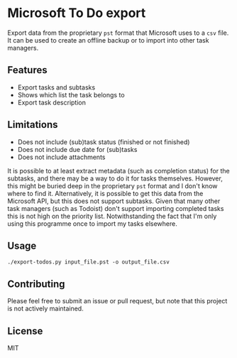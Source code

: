 # Microsoft To Do export

Export data from the proprietary `pst` format that Microsoft uses to a `csv`
file. It can be used to create an offline backup or to import into other task
managers.

## Features

- Export tasks and subtasks
- Shows which list the task belongs to
- Export task description

## Limitations

- Does not include (sub)task status (finished or not finished)
- Does not include due date for (sub)tasks
- Does not include attachments

It is possible to at least extract metadata (such as completion status) for the
subtasks, and there may be a way to do it for tasks themselves. However, this
might be buried deep in the proprietary `pst` format and I don't know where to
find it. Alternatively, it is possible to get this data from the Microsoft API,
but this does not support subtasks. Given that many other task managers (such
as Todoist) don't support importing completed tasks this is not high on the
priority list. Notwithstanding the fact that I'm only using this programme once
to import my tasks elsewhere.

## Usage

```shell
./export-todos.py input_file.pst -o output_file.csv
```

## Contributing

Please feel free to submit an issue or pull request, but note that this project
is not actively maintained.

## License

MIT
